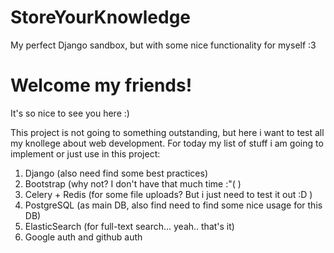 # StoreYourKnowledge
My perfect Django sandbox, but with some nice functionality for myself :3

# Welcome my friends!
It's so nice to see you here :)

This project is not going to something outstanding, but here i want to test all my knollege about web development.
For today my list of stuff i am going to implement or just use in this project:

1. Django (also need find some best practices)
2. Bootstrap (why not? I don't have that much time :"( )
3. Celery + Redis (for some file uploads? But i just need to test it out :D )
4. PostgreSQL (as main DB, also find need to find some nice usage for this DB)
5. ElasticSearch (for full-text search... yeah.. that's it)
6. Google auth and github auth
